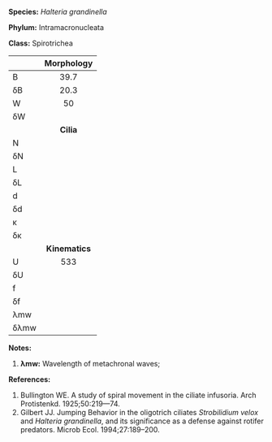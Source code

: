 **Species:** *Halteria grandinella*

**Phylum:** Intramacronucleata

**Class:** Spirotrichea

|      | **Morphology** |
| :--- | :------------: |
| B    | 39.7 |
| δB   | 20.3 |
| W    | 50 |
| δW   |  |
|      | **Cilia** |
| N    |  |
| δN   |  |
| L    |  |
| δL   |  |
| d    |  |
| δd   |  |
| κ    |  |
| δκ   |  |
|      | **Kinematics** |
| U    | 533 |
| δU   |  |
| f    |  |
| δf   |  |
| λmw  |  |
| δλmw |  |

**Notes:**

1. **λmw:** Wavelength of metachronal waves;

**References:**

1. Bullington WE.  A study of spiral movement in the ciliate infusoria.  Arch Protistenkd. 1925;50:219—74.
1. Gilbert JJ.  Jumping Behavior in the oligotrich ciliates *Strobilidium velox* and *Halteria grandinella*, and its significance as a defense against rotifer predators.  Microb Ecol. 1994;27:189–200.
